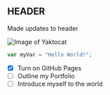 ## HEADER

Made updates to header

![Image of Yaktocat](https://octodex.github.com/images/yaktocat.png)

``` javascript
var myVar = "Hello World!";
```

- [X] Turn on GitHub Pages
- [ ] Outline my Portfolio
- [ ] Introduce myself to the world